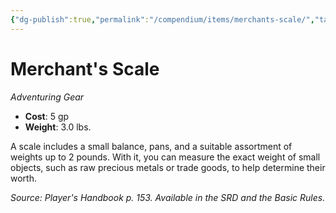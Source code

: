 ```yaml
---
{"dg-publish":true,"permalink":"/compendium/items/merchants-scale/","tags":["compendium/src/5e/phb","item/gear"]}
---
```


# Merchant's Scale
*Adventuring Gear*  

- **Cost**: 5 gp
- **Weight**: 3.0 lbs.

A scale includes a small balance, pans, and a suitable assortment of weights up to 2 pounds. With it, you can measure the exact weight of small objects, such as raw precious metals or trade goods, to help determine their worth.

*Source: Player's Handbook p. 153. Available in the SRD and the Basic Rules.*